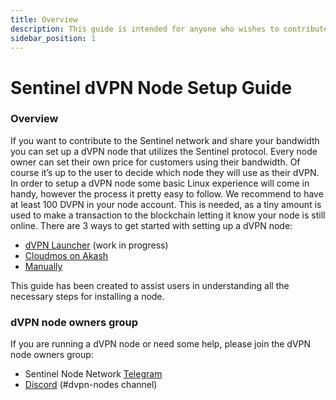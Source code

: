 ```yaml
---
title: Overview
description: This guide is intended for anyone who wishes to contribute to the Sentinel dVPN Network and share their bandwidth by setting up a dVPN node
sidebar_position: 1
---
```


# Sentinel dVPN Node Setup Guide

### Overview

If you want to contribute to the Sentinel network and share your bandwidth you can set up a dVPN node that utilizes the Sentinel protocol. Every node owner can set their own price for customers using their bandwidth. Of course it’s up to the user to decide which node they will use as their dVPN.
In order to setup a dVPN node some basic Linux experience will come in handy, however the process it pretty easy to follow. We recommend to have at least 100 DVPN in your node account. This is needed, as a tiny amount is used to make a transaction to the blockchain letting it know your node is still online. There are 3 ways to get started with setting up a dVPN node:

- [dVPN Launcher](/node-setup/dvpn-launcher) (work in progress)
- [Cloudmos on Akash](/node-setup/cloudmos-on-akash/start-cloudmos-on-akash)
- [Manually](/node-setup/manual/start-manual)

This guide has been created to assist users in understanding all the necessary steps for installing a node.

### dVPN node owners group

If you are running a dVPN node or need some help, please join the dVPN node owners group:

- Sentinel Node Network [Telegram](https://t.me/SentinelNodeNetwork)
- [Discord](https://discord.gg/mmAA8qF) (#dvpn-nodes channel)